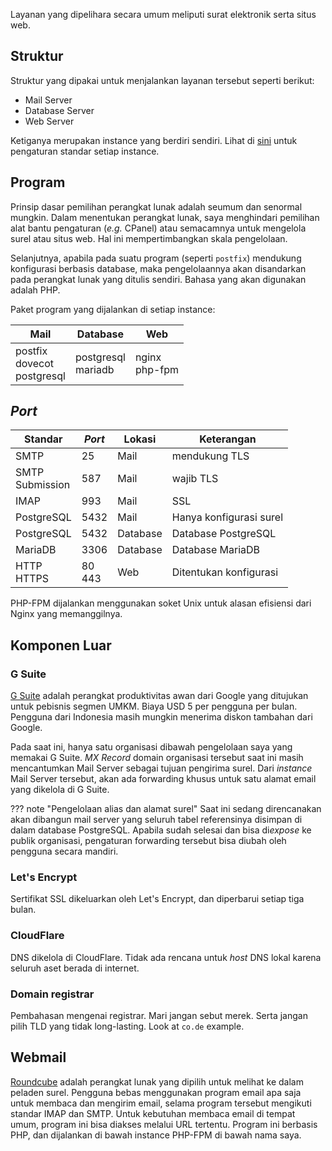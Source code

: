 Layanan yang dipelihara secara umum meliputi surat elektronik serta situs web.

## Struktur

Struktur yang dipakai untuk menjalankan layanan tersebut seperti berikut:

* Mail Server
* Database Server
* Web Server

Ketiganya merupakan instance yang berdiri sendiri. Lihat di [sini](/infrastructure/base_configuration.md) untuk pengaturan standar setiap instance.

## Program

Prinsip dasar pemilihan perangkat lunak adalah seumum dan senormal mungkin. Dalam menentukan perangkat lunak, saya menghindari pemilihan alat bantu pengaturan (*e.g.* CPanel) atau semacamnya untuk mengelola surel atau situs web. Hal ini mempertimbangkan skala pengelolaan.

Selanjutnya, apabila pada suatu program (seperti `postfix`) mendukung konfigurasi berbasis database, maka pengelolaannya akan disandarkan pada perangkat lunak yang ditulis sendiri. Bahasa yang akan digunakan adalah PHP.

Paket program yang dijalankan di setiap instance:

| Mail | Database | Web |
| - | - | - |
| postfix<br>dovecot<br>postgresql | postgresql<br>mariadb | nginx<br>php-fpm |

## *Port*

| Standar | *Port* | Lokasi | Keterangan |
| - | - | - | - |
| SMTP | 25 | Mail | mendukung TLS |
| SMTP<br>Submission | 587 | Mail | wajib TLS |
| IMAP | 993 | Mail | SSL |
| PostgreSQL | 5432 | Mail | Hanya konfigurasi surel |
| PostgreSQL | 5432 | Database | Database PostgreSQL |
| MariaDB | 3306 | Database | Database MariaDB |
| HTTP<br>HTTPS | 80<br>443 | Web | Ditentukan konfigurasi |

PHP-FPM dijalankan menggunakan soket Unix untuk alasan efisiensi dari Nginx yang memanggilnya.

## Komponen Luar
### G Suite
[G Suite](https://gsuite.google.com/) adalah perangkat produktivitas awan dari Google yang ditujukan untuk pebisnis segmen UMKM. Biaya USD 5 per pengguna per bulan. Pengguna dari Indonesia masih mungkin menerima diskon tambahan dari Google.

Pada saat ini, hanya satu organisasi dibawah pengelolaan saya yang memakai G Suite. *MX Record* domain organisasi tersebut saat ini masih mencantumkan Mail Server sebagai tujuan pengirima surel. Dari *instance* Mail Server tersebut, akan ada forwarding khusus untuk satu alamat email yang dikelola di G Suite.

??? note "Pengelolaan alias dan alamat surel"
    Saat ini sedang direncanakan akan dibangun mail server yang seluruh tabel referensinya disimpan di dalam database PostgreSQL. Apabila sudah selesai dan bisa di*expose* ke publik organisasi, pengaturan forwarding tersebut bisa diubah oleh pengguna secara mandiri.

### Let's Encrypt
Sertifikat SSL dikeluarkan oleh Let's Encrypt, dan diperbarui setiap tiga bulan.

### CloudFlare
DNS dikelola di CloudFlare. Tidak ada rencana untuk *host* DNS lokal karena seluruh aset berada di internet.

### Domain registrar
Pembahasan mengenai registrar. Mari jangan sebut merek. Serta jangan pilih TLD yang tidak long-lasting. Look at `co.de` example.

## Webmail
[Roundcube](https://roundcube.net/) adalah perangkat lunak yang dipilih untuk melihat ke dalam peladen surel. Pengguna bebas menggunakan program email apa saja untuk membaca dan mengirim email, selama program tersebut mengikuti standar IMAP dan SMTP. Untuk kebutuhan membaca email di tempat umum, program ini bisa diakses melalui URL tertentu. Program ini berbasis PHP, dan dijalankan di bawah instance PHP-FPM di bawah nama saya.
